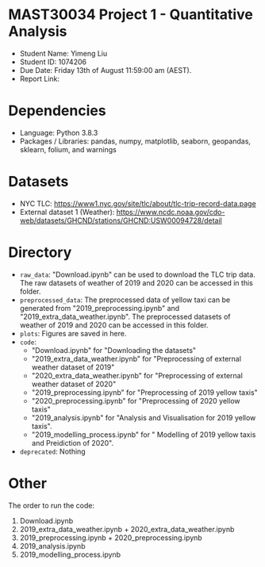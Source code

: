 # MAST30034 Project 1 - Quantitative Analysis
- Student Name: Yimeng Liu
- Student ID: 1074206
- Due Date: Friday 13th of August 11:59:00 am (AEST).
- Report Link: 

# Dependencies
- Language: Python 3.8.3 
- Packages / Libraries: pandas, numpy, matplotlib, seaborn, geopandas, sklearn, folium, and warnings

# Datasets
- NYC TLC: https://www1.nyc.gov/site/tlc/about/tlc-trip-record-data.page
- External dataset 1 (Weather): https://www.ncdc.noaa.gov/cdo-web/datasets/GHCND/stations/GHCND:USW00094728/detail

# Directory
- `raw_data`: "Download.ipynb" can be used to download the TLC trip data. The raw datasets of weather of 2019 and 2020 can be accessed in this folder.
- `preprocessed_data`: The preprocessed data of yellow taxi can be generated from "2019_preprocessing.ipynb" and "2019_extra_data_weather.ipynb". The preprocessed datasets of weather of 2019 and 2020 can be accessed in this folder. 
- `plots`: Figures are saved in here.
- `code`: 
    - "Download.ipynb" for "Downloading the datasets"
    - "2019_extra_data_weather.ipynb" for "Preprocessing of external weather dataset of 2019"
    - "2020_extra_data_weather.ipynb" for "Preprocessing of external weather dataset of 2020"
    - "2019_preprocessing.ipynb" for "Preprocessing of 2019 yellow taxis"
    - "2020_preprocessing.ipynb" for "Preprocessing of 2020 yellow taxis"
    - "2019_analysis.ipynb" for "Analysis and Visualisation for 2019 yellow taxis".
    - "2019_modelling_process.ipynb" for " Modelling of 2019 yellow taxis and Preidiction of 2020".
- `deprecated`: Nothing

# Other
The order to run the code:
1. Download.ipynb
2. 2019_extra_data_weather.ipynb + 2020_extra_data_weather.ipynb
3. 2019_preprocessing.ipynb + 2020_preprocessing.ipynb
4. 2019_analysis.ipynb
5. 2019_modelling_process.ipynb

